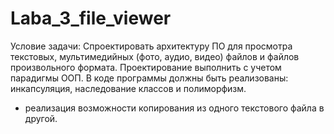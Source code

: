 # Laba_3_file_viewer
Условие задачи: Спроектировать архитектуру ПО для просмотра текстовых, мультимедийных (фото, аудио, видео) файлов и файлов произвольного формата.  Проектирование выполнить с учетом парадигмы ООП.  В коде программы должны быть реализованы: инкапсуляция, наследование классов и полиморфизм.
+ реализация возможности копирования из одного текстового файла в другой.
